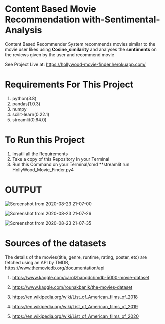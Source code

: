 # Content Based Movie Recommendation with-Sentimental-Analysis
Content Based Recommender System recommends movies similar to the movie user likes using **Cosine_similarity** and analyses the **sentiments** on the reviews given by the user and recommend movie

See Project Live at: https://hollywood-movie-finder.herokuapp.com/

# Requirements For This Project
1. python(3.8)
2. pandas(1.0.3)
3. numpy
4. scilit-learn(0.22.1)
5. streamlit(0.64.0)

# To Run this Project
1. Insatll all the Requirements
2. Take a copy of this Repository In your  Terminal
3. Run this Command on your Terminal/cmd **streamlit run HollyWood_Movie_Finder.py4

# OUTPUT
![Screenshot from 2020-08-23 21-07-00](https://user-images.githubusercontent.com/67313757/90982859-ce237f80-e587-11ea-9b2e-850106ab61c4.png)


![Screenshot from 2020-08-23 21-07-26](https://user-images.githubusercontent.com/67313757/90982870-dbd90500-e587-11ea-85a4-956e26ec6301.png)


![Screenshot from 2020-08-23 21-07-35](https://user-images.githubusercontent.com/67313757/90982878-e4314000-e587-11ea-82e0-c42051f4eee3.png)




# Sources of the datasets
The details of the movies(title, genre, runtime, rating, poster, etc) are fetched using an API by TMDB, https://www.themoviedb.org/documentation/api

1. https://www.kaggle.com/carolzhangdc/imdb-5000-movie-dataset

2. https://www.kaggle.com/rounakbanik/the-movies-dataset

3. https://en.wikipedia.org/wiki/List_of_American_films_of_2018

4. https://en.wikipedia.org/wiki/List_of_American_films_of_2019

5. https://en.wikipedia.org/wiki/List_of_American_films_of_2020
